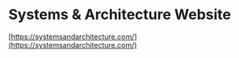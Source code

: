 # Systems & Architecture Website

[https://systemsandarchitecture.com/](https://systemsandarchitecture.com/)
